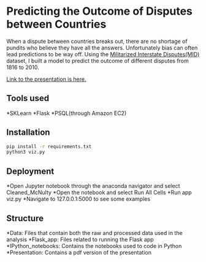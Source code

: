 # Predicting the Outcome of Disputes between Countries
When a dispute between countries breaks out, there are no shortage of pundits who believe they have all the answers. Unfortunately bias can often lead predictions to be way off. Using the [Militarized Interstate Disputes(MID)](http://cow.dss.ucdavis.edu/data-sets/MIDs) dataset, I built a model to predict the outcome of different disputes from 1816 to 2010.

[Link to the presentation is here.](https://docs.google.com/presentation/d/1j4Gu6SuJyGn68_YcNFo4NaEHzooQBHnvtJcA2OjVJ_k/edit?usp=sharing)
## Tools used
*SKLearn
*Flask
*PSQL(through Amazon EC2)
## Installation
```bash
pip install -r requirements.txt 
python3 viz.py 
```
## Deployment
*Open Jupyter notebook through the anaconda navigator and select Cleaned_McNulty
*Open the notebook and select Run All Cells
*Run app viz.py
*Navigate to 127.0.0.1:5000 to see some examples

## Structure
*Data: Files that contain both the raw and processed data used in the analysis
*Flask_app: Files related to running the Flask app
*IPython_notebooks: Contains the notebooks used to code in Python
*Presentation: Contains a pdf version of the presentation